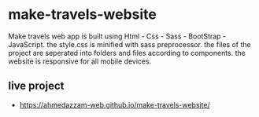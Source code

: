# make-travels-website
Make travels web app is built using Html - Css - Sass - BootStrap - JavaScript. the style.css is minified with sass preprocessor. the files of the project are seperated into folders and files according to components. the website is responsive for all mobile devices.

## live project
- https://ahmedazzam-web.github.io/make-travels-website/
